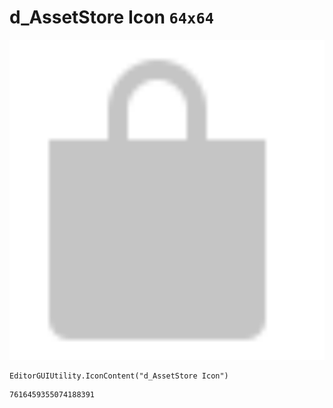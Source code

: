 # d_AssetStore Icon `64x64`
<img src="/img/d_AssetStore%20Icon.png" width=512 height=512>

``` CSharp
EditorGUIUtility.IconContent("d_AssetStore Icon")
```
```
7616459355074188391
```
